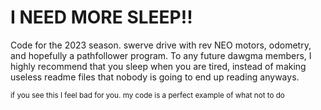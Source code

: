 # I NEED MORE SLEEP!!

Code for the 2023 season. swerve drive with rev NEO motors, odometry, 
and hopefully a pathfollower program. To any future dawgma members, I 
highly recommend that you sleep when you are tired, instead of making 
useless readme files that nobody is going to end up reading anyways. 












<sub> if you see this I feel bad for you. my code is a perfect example of
what not to do</sub>
